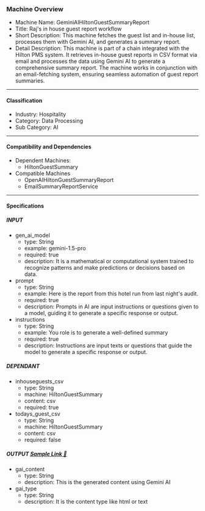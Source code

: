 ### Machine Overview
- Machine Name: GeminiAIHiltonGuestSummaryReport
- Title: Raj's in house guest report workflow
- Short Description: This machine fetches the guest list and in-house list, processes them with Gemini AI, and generates a summary report.
- Detail Description: This machine is part of a chain integrated with the Hilton PMS system. It retrieves in-house guest reports in CSV format via email and processes the data using Gemini AI to generate a comprehensive summary report. The machine works in conjunction with an email-fetching system, ensuring seamless automation of guest report summaries.

-------------------------------------

#### Classification
- Industry: Hospitality
- Category: Data Processing
- Sub Category: AI

-------------------------------------

#### Compatibility and Dependencies
- Dependent Machines:
  - HiltonGuestSummary
- Compatible Machines
  - OpenAIHiltonGuestSummaryReport
  - EmailSummaryReportService

-------------------------------------
#### Specifications

##### INPUT
- gen_ai_model
  - type: String
  - example: gemini-1.5-pro
  - required: true
  - description: It is a mathematical or computational system trained to recognize patterns and make predictions or decisions based on data.
- prompt
  - type: String
  - example: Here is the report from this hotel run from last night's audit.
  - required: true
  - description: Prompts in AI are input instructions or questions given to a model, guiding it to generate a specific response or output.
- instructions
  - type: String
  - example: You role is to generate a well-defined summary
  - required: true
  - description: Instructions are input texts or questions that guide the model to generate a specific response or output.


##### DEPENDANT
- inhouseguests_csv
  - type: String
  - machine: HiltonGuestSummary
  - content: csv
  - required: true
- todays_guest_csv
  - type: String
  - machine: HiltonGuestSummary
  - content: csv
  - required: false

##### OUTPUT <u>[Sample Link 🔗](https://drive.google.com/file/d/15JXnJsUo9h9ofkJ3PH0tNYKH-LAmvB4a/view?usp=sharing)</u>
- gai_content
  - type: String
  - description: This is the generated content using Gemini AI
- gai_type
  - type: String
  - description: It is the content type like html or text
